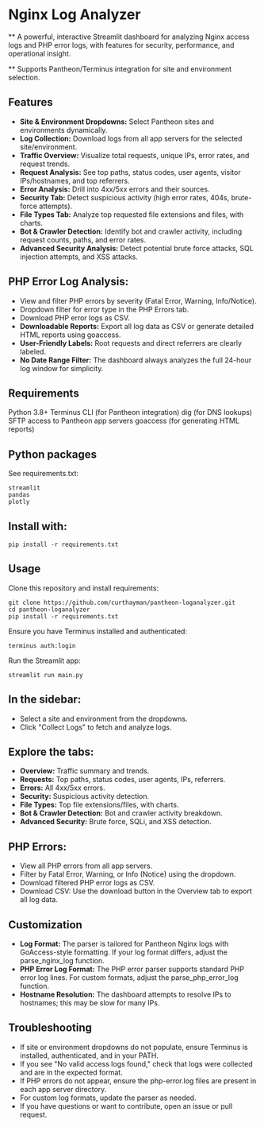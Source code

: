 # Nginx Log Analyzer
** A powerful, interactive Streamlit dashboard for analyzing Nginx access logs and PHP error logs, with features for security, performance, and operational insight.

** Supports Pantheon/Terminus integration for site and environment selection.

## Features
- **Site & Environment Dropdowns:** Select Pantheon sites and environments dynamically.
- **Log Collection:** Download logs from all app servers for the selected site/environment.
- **Traffic Overview:** Visualize total requests, unique IPs, error rates, and request trends.
- **Request Analysis:** See top paths, status codes, user agents, visitor IPs/hostnames, and top referrers.
- **Error Analysis:** Drill into 4xx/5xx errors and their sources.
- **Security Tab:** Detect suspicious activity (high error rates, 404s, brute-force attempts).
- **File Types Tab:** Analyze top requested file extensions and files, with charts.
- **Bot & Crawler Detection:** Identify bot and crawler activity, including request counts, paths, and error rates.
- **Advanced Security Analysis:** Detect potential brute force attacks, SQL injection attempts, and XSS attacks.
## **PHP Error Log Analysis:**
- View and filter PHP errors by severity (Fatal Error, Warning, Info/Notice).
- Dropdown filter for error type in the PHP Errors tab.
- Download PHP error logs as CSV.
- **Downloadable Reports:** Export all log data as CSV or generate detailed HTML reports using goaccess.
- **User-Friendly Labels:** Root requests and direct referrers are clearly labeled.
- **No Date Range Filter:** The dashboard always analyzes the full 24-hour log window for simplicity.

## Requirements
Python 3.8+
Terminus CLI (for Pantheon integration)
dig (for DNS lookups)
SFTP access to Pantheon app servers
goaccess (for generating HTML reports)


## Python packages
See requirements.txt:
```
streamlit
pandas
plotly
```
## Install with:

```
pip install -r requirements.txt
```
## Usage
Clone this repository and install requirements:
```
git clone https://github.com/curthayman/pantheon-loganalyzer.git
cd pantheon-loganalyzer
pip install -r requirements.txt
```
Ensure you have Terminus installed and authenticated:
```
terminus auth:login
```
Run the Streamlit app:
```
streamlit run main.py
```
## In the sidebar:
- Select a site and environment from the dropdowns.
- Click "Collect Logs" to fetch and analyze logs.
  
## Explore the tabs:
- **Overview:** Traffic summary and trends.
- **Requests:** Top paths, status codes, user agents, IPs, referrers.
- **Errors:** All 4xx/5xx errors.
- **Security:** Suspicious activity detection.
- **File Types:** Top file extensions/files, with charts.
- **Bot & Crawler Detection:** Bot and crawler activity breakdown.
- **Advanced Security:** Brute force, SQLi, and XSS detection.
## PHP Errors:
- View all PHP errors from all app servers.
- Filter by Fatal Error, Warning, or Info (Notice) using the dropdown.
- Download filtered PHP error logs as CSV.
- Download CSV: Use the download button in the Overview tab to export all log data.


## Customization
- **Log Format:** The parser is tailored for Pantheon Nginx logs with GoAccess-style formatting. If your log format differs, adjust the parse_nginx_log function.
- **PHP Error Log Format:** The PHP error parser supports standard PHP error log lines. For custom formats, adjust the parse_php_error_log function.
- **Hostname Resolution:** The dashboard attempts to resolve IPs to hostnames; this may be slow for many IPs.
## Troubleshooting
- If site or environment dropdowns do not populate, ensure Terminus is installed, authenticated, and in your PATH.
- If you see "No valid access logs found," check that logs were collected and are in the expected format.
- If PHP errors do not appear, ensure the php-error.log files are present in each app server directory.
- For custom log formats, update the parser as needed.
- If you have questions or want to contribute, open an issue or pull request.
